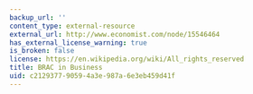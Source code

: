 ```yaml
---
backup_url: ''
content_type: external-resource
external_url: http://www.economist.com/node/15546464
has_external_license_warning: true
is_broken: false
license: https://en.wikipedia.org/wiki/All_rights_reserved
title: BRAC in Business
uid: c2129377-9059-4a3e-987a-6e3eb459d41f
---
```

